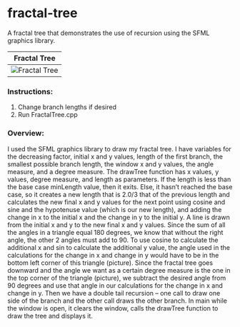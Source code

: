 # fractal-tree
A fractal tree that demonstrates the use of recursion using the SFML graphics library.

Fractal Tree            | 
:-------------------------:|
![Fractal Tree](https://cloud.githubusercontent.com/assets/17078052/16493701/6840b2e2-3eb4-11e6-847e-682ff874757d.png) |

### Instructions:
1. Change branch lengths if desired
2. Run FractalTree.cpp

### Overview:
I used the SFML graphics library to draw my fractal tree. I have variables for the decreasing factor, initial x and y values, length of the first branch, the smallest possible branch length, the window x and y values, the angle measure, and a degree measure. The drawTree function has x values, y values, degree measure, and length as parameters. If the length is less than the base case minLength value, then it exits. Else, it hasn’t reached the base case, so it creates a new length that is 2.0/3 that of the previous length and calculates the new final x and y values for the next point using cosine and sine and the hypotenuse value (which is our new length), and adding the change in x to the initial x and the change in y to the initial y. A line is drawn from the initial x and y to the new final x and y values. Since the sum of all the angles in a triangle equal 180 degrees, we know that without the right angle, the other 2 angles must add to 90. To use cosine to calculate the additional x and sin to calculate the additional y value, the angle used in the calculations for the change in x and change in y would have to be in the bottom left corner of this triangle (picture). Since the fractal tree goes downward and the angle we want as a certain degree measure is the one in the top corner of the triangle (picture), we subtract the desired angle from 90 degrees and use that angle in our calculations for the change in x and change in y. Then we have a double tail recursion – one call to draw one side of the branch and the other call draws the other branch. In main while the window is open, it clears the window, calls the drawTree function to draw the tree and displays it.
